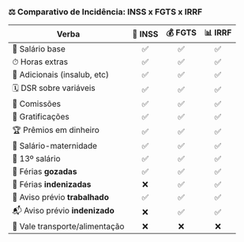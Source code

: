 ### ⚖️ Comparativo de Incidência: INSS x FGTS x IRRF

| **Verba**                      | 🧾 **INSS** | 💰 **FGTS** | 📊 **IRRF** |
|-------------------------------|:-----------:|:-----------:|:-----------:|
| 💼 Salário base               | ✅          | ✅          | ✅          |
| ⏱ Horas extras                | ✅          | ✅          | ✅          |
| 🧪 Adicionais (insalub, etc)   | ✅          | ✅          | ✅          |
| 🗓 DSR sobre variáveis         | ✅          | ✅          | ✅          |
| 💸 Comissões                   | ✅          | ✅          | ✅          |
| 🎁 Gratificações               | ✅          | ✅          | ✅          |
| 🏆 Prêmios em dinheiro         | ✅          | ✅          | ✅          |
| 👶 Salário-maternidade         | ✅          | ✅          | ✅          |
| 🎄 13º salário                 | ✅          | ✅          | ✅          |
| 🌴 Férias **gozadas**          | ✅          | ✅          | ✅          |
| 🧾 Férias **indenizadas**      | ❌          | ✅          | ✅          |
| 📆 Aviso prévio **trabalhado** | ✅          | ✅          | ✅          |
| 📬 Aviso prévio **indenizado** | ❌          | ✅          | ✅          |
| 🚎 Vale transporte/alimentação | ❌          | ❌          | ❌          |


